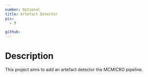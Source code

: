 ```yaml
---
number: Optional
title: Artefact Detector
pis:
  - ?

github: 
---
```

# Description

This project aims to add an artefact detector the MCMICRO pipeline.
